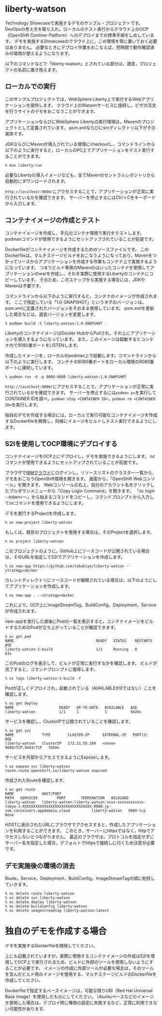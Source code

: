 # liberty-watson

Technology Showcaseで実施するデモのサンプル・プロジェクトです。
DevOpsの考え方を取り入れ，ローカルのテスト実行からクラウド上のOCP（OpenShift Continer Platform）へのデプロイまでの標準手順をしめしています。
デモを実施するShowcaseのクラウド上に，この環境を常に置いておく必要はありません。
必要なときにデプロイ作業をおこなえば，短時間で動作確認済みの環境が使えるようになります。

以下のコマンドなどで「liberty-watson」とされている部分は，適宜，プロジェクトの名前に置き換えます。

## ローカルでの実行

このサンプルプロジェクトでは，WebSphere Liberty上で実行するWebアプリケーションを提供します。
クラウド上のWatsonサービスに接続し，ピザの注文を行うサイトのデモをおこなうことができます。

アプリケーションならびにWebSphere Libertyの実行環境は，Mavenのプロジェクトとして定義されています。
pom.xmlならびにsrcディレクトリ以下がその実体です。

JDKならびにMavenが導入されている環境にcheckoutし，コマンドラインから以下のように実行すると，ローカルのPC上でアプリケーションをテスト実行することができます。

```
% mvn liberty:run
```

必要なLibertyの導入イメージなども，全てMavenのセントラルレポジトリから自動的にダウンロードされます。

`http://localhost:9080/`にアクセスすることで，アプリケーションが正常に実行されているかを確認できます。
サーバーを停止するにはCtrl＋Cをキーボードから入力します。

## コンテナイメージの作成とテスト

コンテナイメージを作成し，手元のコンテナ環境で実行をテストします。
podmanコマンドが使用できるようにセットアップされていることが前提です。

Dockerfileがコンテナイメージを作成するためのソースファイルです。
このDockerfileは，マルチステージビルドをおこなうようになっており，Mavenをつかってソースからアプリケーションを作成する作業もコンテナ上で実施するようになっています。
つまりビルド専用のMavenのはいったコンテナを使用してアプリケーションのwarを作成し，それを実際に使用するLibertyのコンテナにコピーしています。
そのため，このステップから実施する場合には，JDKやMavenは不要です。

コマンドラインから以下のように実行すると，コンテナのイメージが作成されます。
ここで指定している「1.0-SNAPSHOT」というタグのバージョンは，pom.xmlに定義されたバージョンをそのまま使用しています。
pom.xmlを更新した場合などは，適宜バージョンを変更します。

```
% podman build -t liberty-watson:1.0-SNAPSHOT .
```

LibertyのコンテナイメージはDocker HubからPullされ，その上にアプリケーションを導入するようになっています。
また，このイメージは起動するとコンテナ内で9080番ポートをLISTENします。

作成したイメージを，ローカルのpodman上で起動します。コマンドラインから以下のように実行します。
コンテナの9080番ポートをローカル環境の9080番ポートに接続しています。

```
% podman run -d -p 9080:9080 liberty-watson:1.0-SNAPSHOT
```

`http://localhost:9080/`にアクセスすることで，アプリケーションが正常に実行されているかを確認できます。
サーバーを停止するには`podman ps`を実行してCONTAINER IDを調べ，`podman stop <CONTAINER ID>`，`podman rm <CONTAINER ID>`を実行します。

独自のデモを作成する場合には，ローカルで実行可能なコンテナイメージを作成するDockerfileを開発し，同様にイメージをビルドしテスト実行できるようにします。

## S2Iを使用してOCP環境にデプロイする

コンテナイメージをOCP上にデプロイし，デモを実施できるようにします。
ocコマンドが使用できるようにセットアップされていることが前提です。

ブラウザで[IBMクラウド](https://cloud.ibm.com/)にログインし，リソースリストのクラスター一覧から，デモをおこなうOpenShift環境を開きます。
画面から，「OpenShift Webコンソール」を開きます。
Webコンソールの右上，自分のアカウント名をクリックしたプルダウンメニューから「Copy Login Command」を開きます。
「oc login --token=〜」から始まるコマンドをコピーし，コマンドプロンプトから入力してocコマンドを使用できるようにします。

デモを実行するProjectを作成します。

```
% oc new-project liberty-watson
```

もしくは，既存のプロジェクトを使用する場合は，そのProjectを選択します。

```
% oc project liberty-watson
```

このプロジェクトのように，GitHub上にソースコードが公開されている場合は，そのURLを指定してS2Iでアプリケーションを作成します。

```
% oc new-app https://github.com/takakiyo/liberty-watson --strategy=docker
```

カレントディレクトリにソースコードが展開されている場合は，以下のようにしてアプリケーションを作成します。

```
% oc new-app . --strategy=docker
```

これにより，OCP上にImageStreamTag，BuildConfig，Deployment，Serviceが作成されます。

new-appを実行した直後にPodの一覧を表示すると，コンテナイメージをビルドするためのPodが立ち上がっていることが確認できます。


```
% oc get pod
NAME                                      READY   STATUS    RESTARTS   AGE
liberty-watson-1-build                    1/1     Running   0          63s
```

このPodのログを表示して，ビルドが正常に実行するかを確認します。
ビルドが完了すると，コマンドプロンプトに復帰します。

```
% oc logs liberty-watson-1-build -f
```

Podが正しくデプロイされ，起動されている（AVAILABLEが0ではない）ことを確認します。

```
% oc get deploy
NAME                     READY   UP-TO-DATE   AVAILABLE   AGE
liberty-watson           1/1     1            1           6m26s
```

サービスを確認し，ClusterIPで公開されていることを確認します。

```
% oc get svc
NAME             TYPE        CLUSTER-IP      EXTERNAL-IP   PORT(S)             AGE
liberty-watson   ClusterIP   172.21.55.189   <none>        9080/TCP,9443/TCP   7m50s
```

サービスを外部からアセスできるようにExposeします。

```
% oc expose svc liberty-watson
route.route.openshift.io/liberty-watson exposed
```

作成されたRouteを確認します。

```
% oc get route
NAME             HOST/PORT                                                                                                                         PATH   SERVICES         PORT       TERMINATION   WILDCARD
liberty-watson   liberty-watson-liberty-watson.xxxx-xxxxxxxxxxxx-tokyo-1-XXXXXXXXXXXXXXXXXXXXXXXXXXXXXXXX-0000.jp-tok.containers.appdomain.cloud          liberty-watson   9080-tcp                 None
```

HOSTに表示されたURLにブラウザでアクセスすると，作成したアプリケーションを利用することができます。
このとき，サーバーにhttpsではなく，httpでアクセスしないとつながりません。
最近のブラウザは，プロトコルを指定せずにサーバー名を指定した場合，デフォルトでhttpsで接続しに行くため注意が必要です。

## デモ実施後の環境の消去

Route，Service，Deployment，BuildConfig，ImageStreamTagの順に削除していきます。

```
% oc delete route liberty-watson
% oc delete svc liberty-watson
% oc delete deploy liberty-watson
% oc delete buildconfig liberty-watson
% oc delete imagestreamtag liberty-watson:latest
```

# 独自のデモを作成する場合

デモを実施するDockerfileを開発してください。

上にも記載されていますが，実際に使用するコンテナイメージの作成はS2Iを使用してOCP上で実行されるため，ビルドに外部のツールを使用しないようにすることが必要です。
イメージの作成に外部ツールが必要な場合は，そのツールを含んだビルド用のイメージを使用する，マルチステージビルドのDockerfileを作成してください。

Dockerfileで指定するベースイメージは，可能な限りUBI（Red Hat Universal Base Image）を使用したものにしてください。
Ubuntuベースなどのイメージを使用した場合は，デプロイ時に権限の設定に失敗するなど，正常に利用できない可能性があります。
